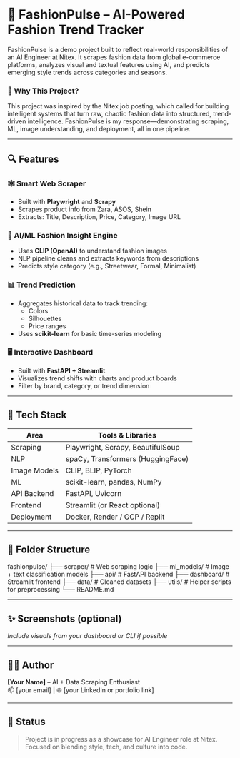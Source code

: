 # 👗 FashionPulse – AI-Powered Fashion Trend Tracker

FashionPulse is a demo project built to reflect real-world responsibilities of an AI Engineer at Nitex. It scrapes fashion data from global e-commerce platforms, analyzes visual and textual features using AI, and predicts emerging style trends across categories and seasons.

### 🚀 Why This Project?
This project was inspired by the Nitex job posting, which called for building intelligent systems that turn raw, chaotic fashion data into structured, trend-driven intelligence. FashionPulse is my response—demonstrating scraping, ML, image understanding, and deployment, all in one pipeline.

---

## 🔍 Features

### 🕸️ Smart Web Scraper
- Built with **Playwright** and **Scrapy**
- Scrapes product info from Zara, ASOS, Shein
- Extracts: Title, Description, Price, Category, Image URL

### 🧠 AI/ML Fashion Insight Engine
- Uses **CLIP (OpenAI)** to understand fashion images
- NLP pipeline cleans and extracts keywords from descriptions
- Predicts style category (e.g., Streetwear, Formal, Minimalist)

### 📊 Trend Prediction
- Aggregates historical data to track trending:
  - Colors
  - Silhouettes
  - Price ranges
- Uses **scikit-learn** for basic time-series modeling

### 🖥️ Interactive Dashboard
- Built with **FastAPI + Streamlit**
- Visualizes trend shifts with charts and product boards
- Filter by brand, category, or trend dimension

---

## 🧰 Tech Stack

| Area           | Tools & Libraries                          
|----------------|--------------------------------------------
| Scraping       | Playwright, Scrapy, BeautifulSoup          
| NLP            | spaCy, Transformers (HuggingFace)          
| Image Models   | CLIP, BLIP, PyTorch                       
| ML             | scikit-learn, pandas, NumPy                
| API Backend    | FastAPI, Uvicorn                           
| Frontend       | Streamlit (or React optional)              
| Deployment     | Docker, Render / GCP / Replit              

---

## 📁 Folder Structure
fashionpulse/
├── scraper/ # Web scraping logic
├── ml_models/ # Image + text classification models
├── api/ # FastAPI backend
├── dashboard/ # Streamlit frontend
├── data/ # Cleaned datasets
├── utils/ # Helper scripts for preprocessing
└── README.md


---

## ✨ Screenshots (optional)
*Include visuals from your dashboard or CLI if possible*

---

## 🧑‍💻 Author
**[Your Name]** – AI + Data Scraping Enthusiast  
📫 [your email] | 🌐 [your LinkedIn or portfolio link]

---

## 🎯 Status
> Project is in progress as a showcase for AI Engineer role at Nitex.  
> Focused on blending style, tech, and culture into code.

